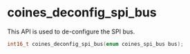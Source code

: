 # coines_deconfig_spi_bus
This API is used to de-configure the SPI bus.

```C
int16_t coines_deconfig_spi_bus(enum coines_spi_bus bus);
```